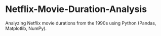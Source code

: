 # Netflix-Movie-Duration-Analysis
Analyzing Netflix movie durations from the 1990s using Python (Pandas, Matplotlib, NumPy).
